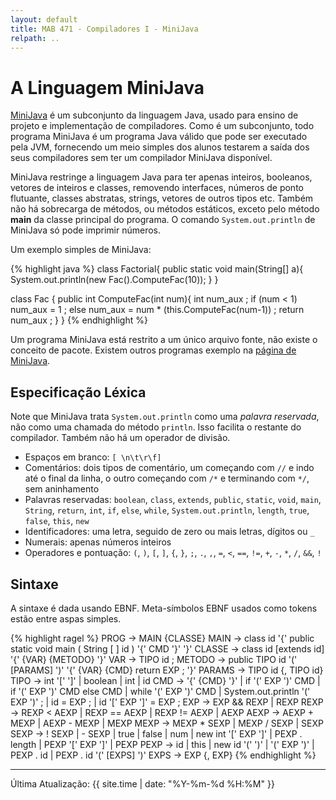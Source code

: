 ```yaml
---
layout: default
title: MAB 471 - Compiladores I - MiniJava
relpath: ..
---
```


A Linguagem MiniJava
====================

[MiniJava](http://www.cambridge.org/us/features/052182060X/) é um subconjunto da linguagem Java,
usado para ensino de projeto e implementação de compiladores. Como é um subconjunto, todo programa
MiniJava é um programa Java válido que pode ser executado pela JVM, fornecendo um meio simples
dos alunos testarem a saída dos seus compiladores sem ter um compilador MiniJava disponível.

MiniJava restringe a linguagem Java para ter apenas inteiros, booleanos, vetores de inteiros e classes,
removendo interfaces, números de ponto flutuante, classes abstratas, strings, vetores de outros
tipos etc. Também não há sobrecarga de métodos, ou métodos estáticos, exceto pelo método **main** da
classe principal do programa. O comando `System.out.println` de MiniJava só pode imprimir números.

Um exemplo simples de MiniJava:

{% highlight java %}
class Factorial{
    public static void main(String[] a){
	System.out.println(new Fac().ComputeFac(10));
    }
}

class Fac {
    public int ComputeFac(int num){
	int num_aux ;
	if (num < 1)
	    num_aux = 1 ;
	else 
	    num_aux = num * (this.ComputeFac(num-1)) ;
	return num_aux ;
    }
}
{% endhighlight %}

Um programa MiniJava está restrito a um único arquivo fonte, não existe o conceito de
pacote. Existem outros programas exemplo na [página de MiniJava](http://www.cambridge.org/us/features/052182060X/).

Especificação Léxica
--------------------

Note que MiniJava trata `System.out.println` como uma *palavra reservada*, não como uma 
chamada do método `println`. Isso facilita o restante do compilador. Também não há um operador
de divisão.

* Espaços em branco: `[ \n\t\r\f]`
* Comentários: dois tipos de comentário, um começando com `//` e indo até o final da linha, o outro começando com `/*` e terminando com `*/`, sem aninhamento
* Palavras reservadas: `boolean`, `class`, `extends`, `public`, `static`, `void`, `main`, `String`, `return`, `int`, `if`, `else`, `while`, `System.out.println`, `length`, `true`, `false`, `this`, `new`
* Identificadores: uma letra, seguido de zero ou mais letras, dígitos ou `_`
* Numerais: apenas números inteiros
* Operadores e pontuação: `(`, `)`, `[`, `]`, `{`, `}`, `;`, `.`, `,`, `=`, `<`, `==`, `!=`, `+`, `-`, `*`, `/`, `&&`, `!`

Sintaxe
-------

A sintaxe é dada usando EBNF. Meta-símbolos EBNF usados como tokens estão entre aspas simples.

{% highlight ragel %}
PROG   -> MAIN {CLASSE}
MAIN   -> class id '{' public static void main ( String [ ] id ) '{' CMD '}' '}'
CLASSE -> class id [extends id] '{' {VAR} {METODO} '}'
VAR    -> TIPO id ;
METODO -> public TIPO id '(' [PARAMS] ')' '{' {VAR} {CMD} return EXP ; '}'
PARAMS -> TIPO id {, TIPO id}
TIPO   -> int '[' ']'
        | boolean
        | int
        | id
CMD    -> '{' {CMD} '}'
        | if '(' EXP ')' CMD
        | if '(' EXP ')' CMD else CMD
        | while '(' EXP ')' CMD
        | System.out.println '(' EXP ')' ;
        | id = EXP ;
        | id '[' EXP ']' = EXP ;
EXP    -> EXP && REXP
        | REXP
REXP   -> REXP < AEXP
        | REXP == AEXP
        | REXP != AEXP
        | AEXP
AEXP   -> AEXP + MEXP
        | AEXP - MEXP
        | MEXP
MEXP   -> MEXP * SEXP
        | MEXP / SEXP
        | SEXP
SEXP   -> ! SEXP
        | - SEXP
        | true
        | false
        | num
        | new int '[' EXP ']'
        | PEXP . length
        | PEXP '[' EXP ']'
        | PEXP
PEXP   -> id
        | this
        | new id '(' ')'
        | '(' EXP ')'
        | PEXP . id
        | PEXP . id '(' [EXPS] ')'
EXPS   -> EXP {, EXP}
{% endhighlight %}


* * * * *

Última Atualização: {{ site.time | date: "%Y-%m-%d %H:%M" }}
